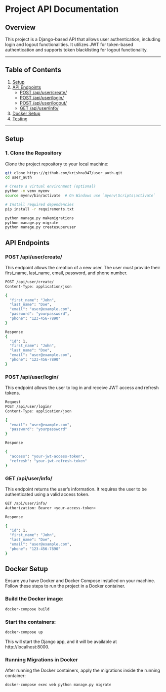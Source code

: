 # Project API Documentation

## Overview
This project is a Django-based API that allows user authentication, including login and logout functionalities. It utilizes JWT for token-based authentication and supports token blacklisting for logout functionality.

---

## Table of Contents
1. [Setup](#setup)
2. [API Endpoints](#api-endpoints)
    - [POST /api/user/create/](#post-apipathusercreate)
    - [POST /api/user/login/](#post-apipathuserlogin)
    - [POST /api/user/logout/](#post-apipathuserlogout)
    - [GET /api/user/info/](#get-apipathuserinfo)
3. [Docker Setup](#docker-setup)
4. [Testing](#testing)

---

## Setup

### 1. Clone the Repository
Clone the project repository to your local machine:

```bash
git clone https://github.com/krishna947/user_auth.git
cd user_auth

# Create a virtual environment (optional)
python -m venv myenv
source myenv/bin/activate  # On Windows use `myenv\Scripts\activate`

# Install required dependencies
pip install -r requirements.txt

python manage.py makemigrations
python manage.py migrate
python manage.py createsuperuser
 ```


## API Endpoints
### POST /api/user/create/
This endpoint allows the creation of a new user. The user must provide their first_name, last_name, email, password, and phone number.


```bash
POST /api/user/create/
Content-Type: application/json

{
  "first_name": "John",
  "last_name": "Doe",
  "email": "user@example.com",
  "password": "yourpassword",
  "phone": "123-456-7890"
}
```

```bash
Response
{
  "id": 1,
  "first_name": "John",
  "last_name": "Doe",
  "email": "user@example.com",
  "phone": "123-456-7890"
}
```


### POST /api/user/login/
This endpoint allows the user to log in and receive JWT access and refresh tokens.

```bash
Request
POST /api/user/login/
Content-Type: application/json

{
  "email": "user@example.com",
  "password": "yourpassword"
}
```

```bash
Response

{
  "access": "your-jwt-access-token",
  "refresh": "your-jwt-refresh-token"
}
```



### GET /api/user/info/
This endpoint returns the user’s information. It requires the user to be authenticated using a valid access token.

```bash
GET /api/user/info/
Authorization: Bearer <your-access-token>

```

```bash
Response

{
  "id": 1,
  "first_name": "John",
  "last_name": "Doe",
  "email": "user@example.com",
  "phone": "123-456-7890"
}
```



## Docker Setup
Ensure you have Docker and Docker Compose installed on your machine. Follow these steps to run the project in a Docker container.

### Build the Docker image:
```bash
docker-compose build
```

### Start the containers:
```bash
docker-compose up
```
This will start the Django app, and it will be available at http://localhost:8000.


### Running Migrations in Docker
After running the Docker containers, apply the migrations inside the running container:

```bash
docker-compose exec web python manage.py migrate
```